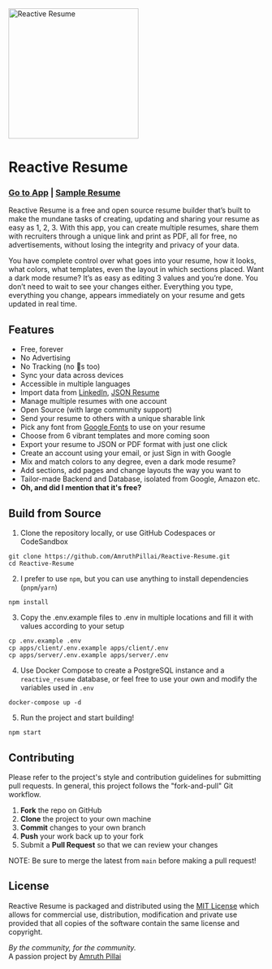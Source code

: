 <img src="https://i.imgur.com/pc8Ingg.png" alt="Reactive Resume" width="256px" height="256px" />

# Reactive Resume

### [Go to App](https://rxresu.me/) | [Sample Resume](https://google.com/)

Reactive Resume is a free and open source resume builder that’s built to make the mundane tasks of creating, updating and sharing your resume as easy as 1, 2, 3. With this app, you can create multiple resumes, share them with recruiters through a unique link and print as PDF, all for free, no advertisements, without losing the integrity and privacy of your data.

You have complete control over what goes into your resume, how it looks, what colors, what templates, even the layout in which sections placed. Want a dark mode resume? It’s as easy as editing 3 values and you’re done. You don’t need to wait to see your changes either. Everything you type, everything you change, appears immediately on your resume and gets updated in real time.

## Features

- Free, forever
- No Advertising
- No Tracking (no 🍪s too)
- Sync your data across devices
- Accessible in multiple languages
- Import data from [LinkedIn](https://www.linkedin.com/), [JSON Resume](https://jsonresume.org/)
- Manage multiple resumes with one account
- Open Source (with large community support)
- Send your resume to others with a unique sharable link
- Pick any font from [Google Fonts](https://fonts.google.com/) to use on your resume
- Choose from 6 vibrant templates and more coming soon
- Export your resume to JSON or PDF format with just one click
- Create an account using your email, or just Sign in with Google
- Mix and match colors to any degree, even a dark mode resume?
- Add sections, add pages and change layouts the way you want to
- Tailor-made Backend and Database, isolated from Google, Amazon etc.
- **Oh, and did I mention that it's free?**

## Build from Source

1. Clone the repository locally, or use GitHub Codespaces or CodeSandbox

```
git clone https://github.com/AmruthPillai/Reactive-Resume.git
cd Reactive-Resume
```

2. I prefer to use `npm`, but you can use anything to install dependencies (`pnpm`/`yarn`)

```
npm install
```

3. Copy the .env.example files to .env in multiple locations and fill it with values according to your setup

```
cp .env.example .env
cp apps/client/.env.example apps/client/.env
cp apps/server/.env.example apps/server/.env
```

4. Use Docker Compose to create a PostgreSQL instance and a `reactive_resume` database, or feel free to use your own and modify the variables used in `.env`

```
docker-compose up -d
```

5. Run the project and start building!

```
npm start
```

## Contributing

Please refer to the project's style and contribution guidelines for submitting pull requests.
In general, this project follows the "fork-and-pull" Git workflow.

1. **Fork** the repo on GitHub
2. **Clone** the project to your own machine
3. **Commit** changes to your own branch
4. **Push** your work back up to your fork
5. Submit a **Pull Request** so that we can review your changes

NOTE: Be sure to merge the latest from `main` before making a pull request!

## License

Reactive Resume is packaged and distributed using the [MIT License](https://choosealicense.com/licenses/mit/) which allows for commercial use, distribution, modification and private use provided that all copies of the software contain the same license and copyright.

_By the community, for the community._  
A passion project by [Amruth Pillai](https://amruthpillai.com/)
